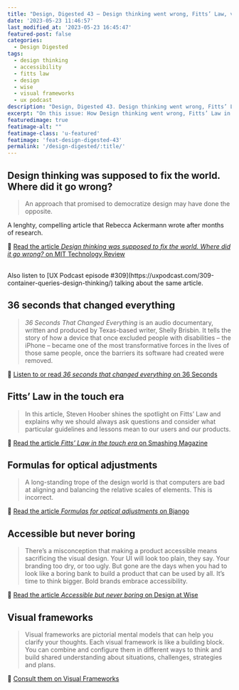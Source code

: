```yaml
---
title: "Design, Digested 43 – Design thinking went wrong, Fitts’ Law, visual frameworks"
date: '2023-05-23 11:46:57'
last_modified_at: '2023-05-23 16:45:47'
featured-post: false
categories:
  - Design Digested
tags:
  - design thinking
  - accessibility
  - fitts law
  - design
  - wise
  - visual frameworks
  - ux podcast
description: "Design, Digested 43. Design thinking went wrong, Fitts’ Law, visual frameworks and more."
excerpt: "On this issue: How Design thinking went wrong, Fitts’ Law in the touch era, visual frameworks and more."
featuredimage: true
featimage-alt: ""
featimage-class: 'u-featured'
featimage: 'feat-design-digested-43'
permalink: '/design-digested/:title/'
---
```

## Design thinking was supposed to fix the world. Where did it go wrong?

> An approach that promised to democratize design may have done the opposite.

A lenghty, compelling article that Rebecca Ackermann wrote after months of research. 

🔗 [Read the article _Design thinking was supposed to fix the world. Where did it go wrong?_ on MIT Technology Review](https://www.technologyreview.com/2023/02/09/1067821/design-thinking-retrospective-what-went-wrong/)

<br>
Also listen to [UX Podcast episode #309](https://uxpodcast.com/309-container-queries-design-thinking/) talking about the same article.

## 36 seconds that changed everything

> _36 Seconds That Changed Everything_ is an audio documentary, written and produced by Texas-based writer, Shelly Brisbin. It tells the story of how a device that once excluded people with disabilities – the iPhone – became one of the most transformative forces in the lives of those same people, once the barriers its software had created were removed.

🔗 [Listen to or read _36 seconds that changed everything_ on 36 Seconds](https://www.36seconds.org/2019/06/19/36-seconds-transcript/)

## Fitts’ Law in the touch era

> In this article, Steven Hoober shines the spotlight on Fitts’ Law and explains why we should always ask questions and consider what particular guidelines and lessons mean to our users and our products.

🔗 [Read the article _Fitts’ Law in the touch era_ on Smashing Magazine](https://www.smashingmagazine.com/2022/02/fitts-law-touch-era/)

## Formulas for optical adjustments

> A long-standing trope of the design world is that computers are bad at aligning and balancing the relative scales of elements. This is incorrect.

🔗 [Read the article _Formulas for optical adjustments_ on Bjango](https://bjango.com/articles/opticaladjustments/)

## Accessible but never boring

> There’s a misconception that making a product accessible means sacrificing the visual design. Your UI will look too plain, they say. Your branding too dry, or too ugly. But gone are the days when you had to look like a boring bank to build a product that can be used by all. It’s time to think bigger. Bold brands embrace accessibility.

🔗 [Read the article _Accessible but never boring_ on Design at Wise](https://wise.design/design-at-wise/stories/accessible-but-never-boring)

## Visual frameworks

> Visual frameworks are pictorial mental models that can help you clarify your thoughts. Each visual framework is like a building block. You can combine and configure them in different ways to think and build shared understanding about situations, challenges, strategies and plans.

🔗 [Consult them on Visual Frameworks](https://visualframeworks.com/)